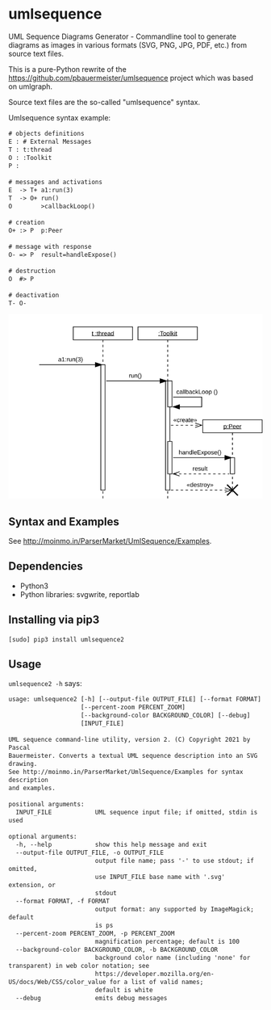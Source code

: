 umlsequence
===========

UML Sequence Diagrams Generator - Commandline tool to generate
diagrams as images in various formats (SVG, PNG, JPG, PDF, etc.) from
source text files.

This is a pure-Python rewrite of the
https://github.com/pbauermeister/umlsequence project which was based
on umlgraph.

Source text files are the so-called "umlsequence" syntax.

Umlsequence syntax example:

    # objects definitions
    E : # External Messages
    T : t:thread
    O : :Toolkit
    P :
    
    # messages and activations
    E  -> T+ a1:run(3)
    T  -> O+ run()
    O        >callbackLoop()
    
    # creation
    O+ :> P  p:Peer
    
    # message with response
    O- => P  result=handleExpose()
    
    # destruction
    O  #> P
    
    # deactivation
    T- O-

![example](https://raw.githubusercontent.com/pbauermeister/umlsequence2/master/examples/tut-4.svg "Example")

Syntax and Examples
-------------------

See http://moinmo.in/ParserMarket/UmlSequence/Examples.

Dependencies
------------

 * Python3
 * Python libraries: svgwrite, reportlab

Installing via pip3
-------------------

```
[sudo] pip3 install umlsequence2
```

Usage
-----

`umlsequence2 -h` says:

    usage: umlsequence2 [-h] [--output-file OUTPUT_FILE] [--format FORMAT]
                        [--percent-zoom PERCENT_ZOOM]
                        [--background-color BACKGROUND_COLOR] [--debug]
                        [INPUT_FILE]
    
    UML sequence command-line utility, version 2. (C) Copyright 2021 by Pascal
    Bauermeister. Converts a textual UML sequence description into an SVG drawing.
    See http://moinmo.in/ParserMarket/UmlSequence/Examples for syntax description
    and examples.
    
    positional arguments:
      INPUT_FILE            UML sequence input file; if omitted, stdin is used
    
    optional arguments:
      -h, --help            show this help message and exit
      --output-file OUTPUT_FILE, -o OUTPUT_FILE
                            output file name; pass '-' to use stdout; if omitted,
                            use INPUT_FILE base name with '.svg' extension, or
                            stdout
      --format FORMAT, -f FORMAT
                            output format: any supported by ImageMagick; default
                            is ps
      --percent-zoom PERCENT_ZOOM, -p PERCENT_ZOOM
                            magnification percentage; default is 100
      --background-color BACKGROUND_COLOR, -b BACKGROUND_COLOR
                            background color name (including 'none' for transparent) in web color notation; see
                            https://developer.mozilla.org/en-US/docs/Web/CSS/color_value for a list of valid names;
                            default is white
      --debug               emits debug messages
